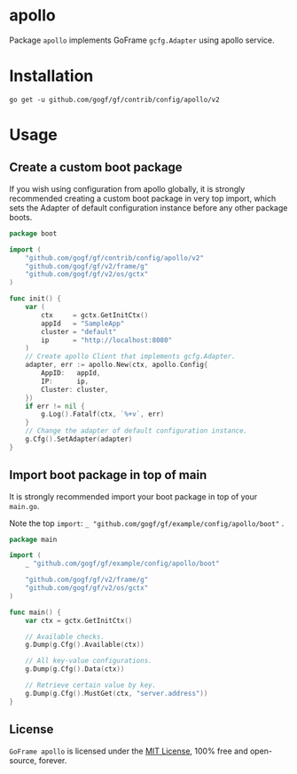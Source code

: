 # apollo
Package `apollo` implements GoFrame `gcfg.Adapter` using apollo service.


# Installation
```
go get -u github.com/gogf/gf/contrib/config/apollo/v2
```

# Usage

## Create a custom boot package

If you wish using configuration from apollo globally,
it is strongly recommended creating a custom boot package in very top import, 
which sets the Adapter of default configuration instance before any other package boots.

```go
package boot

import (
	"github.com/gogf/gf/contrib/config/apollo/v2"
	"github.com/gogf/gf/v2/frame/g"
	"github.com/gogf/gf/v2/os/gctx"
)

func init() {
	var (
		ctx     = gctx.GetInitCtx()
		appId   = "SampleApp"
		cluster = "default"
		ip      = "http://localhost:8080"
	)
	// Create apollo Client that implements gcfg.Adapter.
	adapter, err := apollo.New(ctx, apollo.Config{
		AppID:   appId,
		IP:      ip,
		Cluster: cluster,
	})
	if err != nil {
		g.Log().Fatalf(ctx, `%+v`, err)
	}
	// Change the adapter of default configuration instance.
	g.Cfg().SetAdapter(adapter)
}
```

## Import boot package in top of main

It is strongly recommended import your boot package in top of your `main.go`.

Note the top `import`: `_ "github.com/gogf/gf/example/config/apollo/boot"` .

```go
package main

import (
	_ "github.com/gogf/gf/example/config/apollo/boot"

	"github.com/gogf/gf/v2/frame/g"
	"github.com/gogf/gf/v2/os/gctx"
)

func main() {
	var ctx = gctx.GetInitCtx()

	// Available checks.
	g.Dump(g.Cfg().Available(ctx))

	// All key-value configurations.
	g.Dump(g.Cfg().Data(ctx))

	// Retrieve certain value by key.
	g.Dump(g.Cfg().MustGet(ctx, "server.address"))
}
```

## License

`GoFrame apollo` is licensed under the [MIT License](../../../LICENSE), 100% free and open-source, forever.